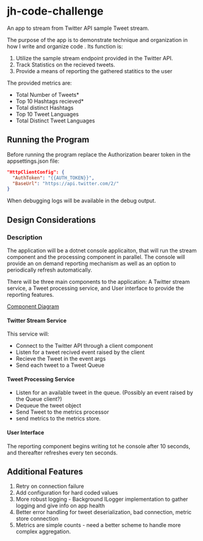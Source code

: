 # jh-code-challenge
An app to stream from Twitter API sample Tweet stream. 

The purpose of the app is to demonstrate technique and organization in how I write and organize code . Its function is:

1. Utilize the sample stream endpoint provided in the Twitter API.
2. Track Statistics on the recieved tweets. 
3. Provide a means of reporting the gathered statitics to the user

The provided metrics are:
* Total Number of Tweets*
* Top 10 Hashtags recieved*
* Total distinct Hashtags
* Top 10 Tweet Languages
* Total Distinct Tweet Languages

## Running the Program
Before running the program replace the Authorization bearer token in the appsettings.json file:

```json
"HttpClientConfig": {
  "AuthToken": "{{AUTH_TOKEN}}",
  "BaseUrl": "https://api.twitter.com/2/"
}
```

When debugging logs will be available in the debug output. 

## Design Considerations

### Description
The application will be a dotnet console applicaiton, that will run the stream component and the processing component in parallel.  The console will provide an on demand reporting  mechanism as well as an option to periodically refresh automatically.

There will be three main components to the application: A Twitter stream service, a Tweet processing service, and User interface to provide the reporting features.

[Component Diagram](https://lucid.app/lucidchart/de91193b-9a64-4f41-880e-f92d720cc386/edit?viewport_loc=-95%2C-31%2C1997%2C919%2C0_0&invitationId=inv_b96b4710-0691-496f-80e5-16a467195f8a)

#### Twitter Stream Service 
This service will: 
* Connect to the Twitter API through a client component
* Listen for a tweet recived event raised by the client
* Recieve the Tweet in the event args 
* Send each tweet to a Tweet Queue 

#### Tweet Processing Service
* Listen for an available tweet in the queue. (Possibly an event raised by the Queue client?)
* Dequeue the tweet object
* Send Tweet to the metrics processor
* send metrics to the metrics store.

#### User Interface
The reporting component begins writing tot he console after 10 seconds, and thereafter refreshes every ten seconds. 

## Additional Features 
1. Retry on connection failure
2. Add configuration for hard coded values
3. More robust logging - Background ILogger implementation to gather logging and give info on app health
4. Better error handling for tweet deserialization, bad connection, metric store connection
5. Metrics are simple counts - need a better scheme to handle more complex aggregation.  
 





